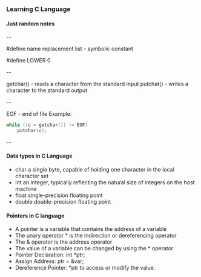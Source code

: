 ### Learning C Language

#### Just random notes

-- 

#define name replacement list - symbolic constant 

#define LOWER 0

-- 

getchar() - reads a character from the standard input
putchat() - writes a character to the standard output

--

EOF - end of file
Example: 
```c
while ((c = getchar()) != EOF)
    putchar(c);
```

--

#### Data types in C Language 
- char a single byte, capable of holding one character in the local character set
- int an integer, typically reflecting the natural size of integers on the host machine
- float single-precision floating point
- double double-precision floating point 

#### Pointers in C language
- A pointer is a variable that contains the address of a variable
- The unary operator * is the indirection or dereferencing operator
- The & operator is the address operator
- The value of a variable can be changed by using the * operator
- Pointer Declaration: int *ptr;
- Assign Address: ptr = &var;
- Dereference Pointer: *ptr to access or modify the value.